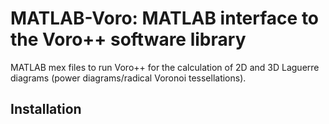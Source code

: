 # MATLAB-Voro: MATLAB interface to the Voro++ software library
MATLAB mex files to run Voro++ for the calculation of 2D and 3D Laguerre diagrams (power diagrams/radical Voronoi tessellations).

## Installation ##
